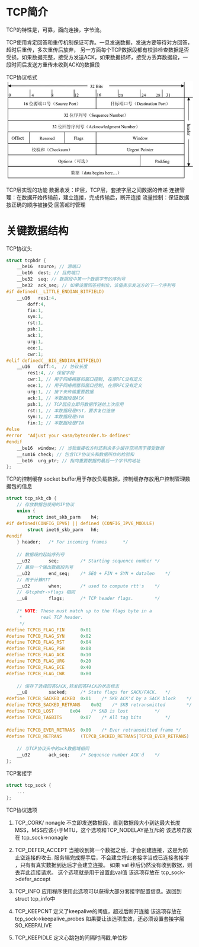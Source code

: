 # TCP简介
TCP的特性是，可靠，面向连接，字节流。

TCP使用肯定回答和重传机制保证可靠。一旦发送数据，发送方要等待对方回答，超时后重传，多次重传后放弃，
另一方面每个TCP数据段都有校验检查数据是否受损，如果数据完整，接受方发送ACK，如果数据损坏，接受方丢弃数据段，一段时间后发送方重传未收到ACK的数据段

TCP协议格式
![](./pic/45.jpg)

TCP层实现的功能
数据收发：IP层，TCP层，套接字层之间数据的传递
连接管理：在数据开始传输前，建立连接，完成传输后，断开连接
流量控制：保证数据按正确的顺序被接受 
回答超时管理

# 关键数据结构

TCP协议头
```c
struct tcphdr {
	__be16	source; // 源端口
	__be16	dest; // 目的端口
	__be32	seq; // 数据段中第一个数据字节的序列号
	__be32	ack_seq; // 如果设置回答控制位，该值表示发送方的下一个序列号
#if defined(__LITTLE_ENDIAN_BITFIELD)
	__u16	res1:4,
		doff:4,
		fin:1,
		syn:1,
		rst:1,
		psh:1,
		ack:1,
		urg:1,
		ece:1,
		cwr:1;
#elif defined(__BIG_ENDIAN_BITFIELD)
	__u16	doff:4,  // 协议长度
		res1:4, // 保留字段
		cwr:1, // 用于网络拥塞和窗口控制, 在原RFC没有定义
		ece:1, // 用于网络拥塞和窗口控制, 在原RFC没有定义
		urg:1, // 接下来传输重要数据
		ack:1, // 本数据段是ACK
		psh:1, // TCP层应立即将数据传送给上次应用
		rst:1, // 本数据段是RST，要求复位连接
		syn:1, // 本数据段是SYN
		fin:1; // 本数据段是FIN
#else
#error	"Adjust your <asm/byteorder.h> defines"
#endif	
	__be16	window; // 当我做接收方时还剩余多少缓存空间用于接受数据
	__sum16	check; // 包含TCP协议头和数据所作的检验和
	__be16	urg_ptr; // 指向重要数据的最后一个字节的地址
};

```

TCP的控制缓存
socket buffer用于存放负载数据，控制缓存存放用户控制管理数据包的信息
```c
struct tcp_skb_cb {
	// 存放数据包使用的IP协议
	union {
		struct inet_skb_parm	h4;
#if defined(CONFIG_IPV6) || defined (CONFIG_IPV6_MODULE)
		struct inet6_skb_parm	h6;
#endif
	} header;	/* For incoming frames		*/

	// 数据段的起始序列号
	__u32		seq;		/* Starting sequence number	*/
	// 最后一个输出数据段列号
	__u32		end_seq;	/* SEQ + FIN + SYN + datalen	*/
	// 用于计算RTT
	__u32		when;		/* used to compute rtt's	*/
	// 与tcphdr->flags 相同
	__u8		flags;		/* TCP header flags.		*/

	/* NOTE: These must match up to the flags byte in a
	 *       real TCP header.
	 */
#define TCPCB_FLAG_FIN		0x01
#define TCPCB_FLAG_SYN		0x02
#define TCPCB_FLAG_RST		0x04
#define TCPCB_FLAG_PSH		0x08
#define TCPCB_FLAG_ACK		0x10
#define TCPCB_FLAG_URG		0x20
#define TCPCB_FLAG_ECE		0x40
#define TCPCB_FLAG_CWR		0x80

	// 保存了选择回答SACK,转发回答FACK的状态标志
	__u8		sacked;		/* State flags for SACK/FACK.	*/
#define TCPCB_SACKED_ACKED	0x01	/* SKB ACK'd by a SACK block	*/
#define TCPCB_SACKED_RETRANS	0x02	/* SKB retransmitted		*/
#define TCPCB_LOST		0x04	/* SKB is lost			*/
#define TCPCB_TAGBITS		0x07	/* All tag bits			*/

#define TCPCB_EVER_RETRANS	0x80	/* Ever retransmitted frame	*/
#define TCPCB_RETRANS		(TCPCB_SACKED_RETRANS|TCPCB_EVER_RETRANS)

	// 与TCP协议头中的ack数据域相同
	__u32		ack_seq;	/* Sequence number ACK'd	*/
};
```

TCP套接字
```c
struct tcp_sock {
	...
};
```

TCP协议选项
1. TCP_CORK/ nonagle
不立即发送数据段，直到数据段大小到达最大长度MSS，MSS应该小于MTU，这个选项和TCP_NODELAY是互斥的
该选项存放在 tcp_sock->nonagle

2. TCP_DEFER_ACCEPT
当接收到第一个数据之后，才会创建连接，这是为防止空连接的攻击.
服务端完成握手后，不会建立将此套接字当成已连接套接字 ，只有有真实数据到达后才会建立连接。
如果 val 秒后仍然没有收到数据，则丢弃此连接请求。
这个选项就是用于设置此val值
该选项存放在 tcp_sock->defer_accept

3. TCP_INFO
应用程序使用此选项可以获得大部分套接字配置信息。返回到 struct tcp_info中

4. TCP_KEEPCNT
定义了keepalive的阈值，超过后断开连接
该选项存放在 tcp_sock->keepalive_probes
如果要让该选项生效，还必须设置套接字层 SO_KEEPALIVE

5. TCP_KEEPIDLE
定义心跳包的间隔时间戳,单位秒

